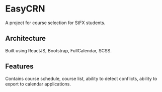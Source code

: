 # EasyCRN

A project for course selection for StFX students. 

## Architecture
Built using ReactJS, Bootstrap, FullCalendar, SCSS.

## Features
Contains course schedule, course list, ability to detect conflicts, ability to export to calendar applications.

